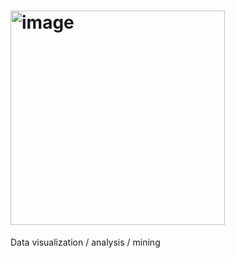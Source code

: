 # <img width="343" alt="image" src="https://github.com/user-attachments/assets/b62aff0c-54f1-4495-a338-bc1567c5febd" />

Data visualization / analysis / mining


